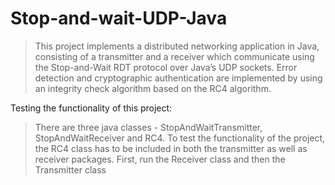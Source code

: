 # Stop-and-wait-UDP-Java
> This project implements a distributed networking application in Java, consisting of a transmitter and a receiver which communicate using the Stop-and-Wait RDT protocol over Java’s UDP sockets.
> Error detection and cryptographic authentication are implemented by using an integrity check algorithm based on the RC4 algorithm.

Testing the functionality of this project:

> There are three java classes - StopAndWaitTransmitter, StopAndWaitReceiver and RC4. To test the functionality of the project, the RC4 class has to be included in both the transmitter as well as receiver packages. 
> First, run the Receiver class and then the Transmitter class


